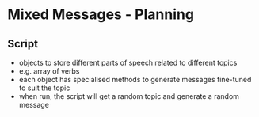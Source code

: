 # Mixed Messages - Planning

## Script
* objects to store different parts of speech related to different topics
* e.g. array of verbs
* each object has specialised methods to generate messages fine-tuned to suit the topic
* when run, the script will get a random topic and generate a random message
